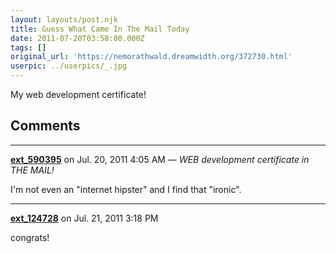 ```yaml
---
layout: layouts/post.njk
title: Guess What Came In The Mail Today
date: 2011-07-20T03:58:00.000Z
tags: []
original_url: 'https://nemorathwald.dreamwidth.org/372730.html'
userpic: ../userpics/_.jpg
---
```

My web development certificate!

## Comments

---

**[ext_590395](https://www.dreamwidth.org/users/ext_590395)** on Jul. 20, 2011 4:05 AM — *WEB development certificate in THE MAIL!*

I'm not even an "internet hipster" and I find that "ironic".

---

**[ext_124728](https://www.dreamwidth.org/users/ext_124728)** on Jul. 21, 2011 3:18 PM

congrats!
